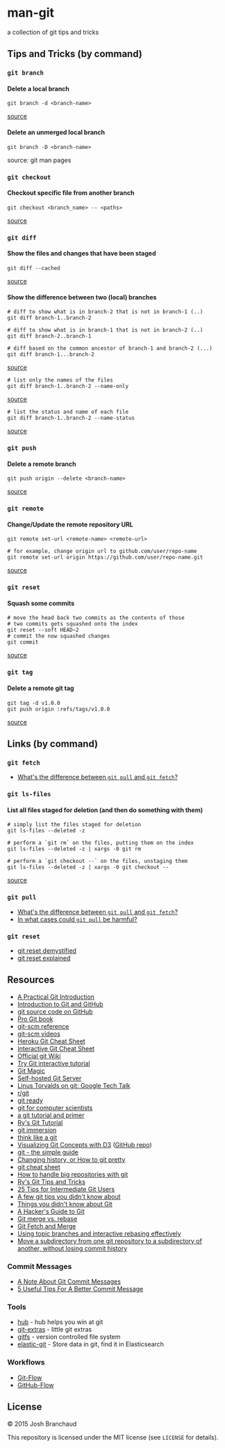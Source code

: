 # man-git

a collection of git tips and tricks

## Tips and Tricks (by command)

### `git branch`

#### Delete a local branch

    git branch -d <branch-name>

[source](http://stackoverflow.com/a/10999165/535590)

#### Delete an unmerged local branch

    git branch -D <branch-name>

source: git man pages

### `git checkout`

#### Checkout specific file from another branch

    git checkout <branch_name> -- <paths>

[source](http://nicolasgallagher.com/git-checkout-specific-files-from-another-branch/)

### `git diff`

#### Show the files and changes that have been staged

    git diff --cached

[source](http://stackoverflow.com/questions/1587846/how-do-i-show-the-changes-which-have-been-staged)

#### Show the difference between two (local) branches

    # diff to show what is in branch-2 that is not in branch-1 (..)
    git diff branch-1..branch-2

    # diff to show what is in branch-1 that is not in branch-2 (..)
    git diff branch-2..branch-1

    # diff based on the common ancestor of branch-1 and branch-2 (...)
    git diff branch-1...branch-2

[source](http://stackoverflow.com/a/9834872/535590)

    # list only the names of the files
    git diff branch-1..branch-2 --name-only

[source](http://stackoverflow.com/a/13851260/535590)

    # list the status and name of each file
    git diff branch-1..branch-2 --name-status

[source](http://stackoverflow.com/a/822859/535590)

### `git push`

#### Delete a remote branch

    git push origin --delete <branch-name>

[source](http://stackoverflow.com/a/2003515/535590)

### `git remote`

#### Change/Update the remote repository URL

    git remote set-url <remote-name> <remote-url>

    # for example, change origin url to github.com/user/repo-name
    git remote set-url origin https://github.com/user/repo-name.git

[source](http://stackoverflow.com/questions/16330404/how-to-remove-remote-origin-from-git-repo)

### `git reset`

#### Squash some commits

    # move the head back two commits as the contents of those
    # two commits gets squashed onto the index
    git reset --soft HEAD~2
    # commit the now squashed changes
    git commit

[source](http://scottchacon.com/2011/07/11/reset.html)

### `git tag`

#### Delete a remote git tag

    git tag -d v1.0.0
    git push origin :refs/tags/v1.0.0

[source](http://nathanhoad.net/how-to-delete-a-remote-git-tag)

## Links (by command)

### `git fetch`

- [What's the difference between `git pull` and `git fetch`?](http://stackoverflow.com/questions/292357/whats-the-difference-between-git-pull-and-git-fetch?rq=1)

### `git ls-files`

#### List all files staged for deletion (and then do something with them)

    # simply list the files staged for deletion
    git ls-files --deleted -z

    # perform a `git rm` on the files, putting them on the index
    git ls-files --deleted -z | xargs -0 git rm

    # perform a `git checkout --` on the files, unstaging them
    git ls-files --deleted -z | xargs -0 git checkout --

[source](http://stackoverflow.com/questions/3169787/remove-all-deleted-files-from-changed-but-not-updated-in-git)

### `git pull`

- [What's the difference between `git pull` and `git fetch`?](http://stackoverflow.com/questions/292357/whats-the-difference-between-git-pull-and-git-fetch?rq=1)
- [In what cases could `git pull` be harmful?](http://stackoverflow.com/questions/15316601/in-what-cases-could-git-pull-be-harmful)

### `git reset`

- [git reset demystified](http://scottchacon.com/2011/07/11/reset.html)
- [git reset explained](http://blog.plover.com/prog/git-reset.html)

## Resources

- [A Practical Git Introduction](http://mrchlblng.me/2014/09/practical-git-introduction/)
- [Introduction to Git and GitHub](http://www.gotealeaf.com/books/git)
- [git source code on GitHub](https://github.com/git/git)
- [Pro Git book](http://git-scm.com/book)
- [git-scm reference](http://git-scm.com/docs)
- [git-scm videos](http://git-scm.com/videos)
- [Heroku Git Cheat Sheet](https://na1.salesforce.com/help/pdfs/en/salesforce_git_developer_cheatsheet.pdf)
- [Interactive Git Cheat Sheet](http://ndpsoftware.com/git-cheatsheet.html)
- [Official git Wiki](https://git.wiki.kernel.org/index.php/Main_Page)
- [Try Git interactive tutorial](http://try.github.io/)
- [Git Magic](http://www-cs-students.stanford.edu/~blynn//gitmagic/)
- [Self-hosted Git Server](https://www.petekeen.net/self-hosted-git-server)
- [Linus Torvalds on git: Google Tech Talk](https://www.youtube.com/watch?v=4XpnKHJAok8)
- [r/git](http://www.reddit.com/r/git/)
- [git ready](http://gitready.com/)
- [git for computer scientists](http://eagain.net/articles/git-for-computer-scientists/)
- [a git tutorial and primer](http://www.danielmiessler.com/study/git/)
- [Ry's Git Tutorial](http://rypress.com/tutorials/git/index.html)
- [git immersion](http://gitimmersion.com/)
- [think like a git](http://think-like-a-git.net/)
- [Visualizing Git Concepts with D3](http://www.wei-wang.com/ExplainGitWithD3) ([GitHub repo](https://github.com/onlywei/explain-git-with-d3))
- [git - the simple guide](http://rogerdudler.github.io/git-guide/)
- [Changing history, or How to git pretty](http://justinhileman.info/article/changing-history/)
- [git cheat sheet](http://cheat.errtheblog.com/s/git)
- [How to handle big repositories with git](http://blogs.atlassian.com/2014/05/handle-big-repositories-git/)
- [Ry's Git Tips and Tricks](http://rypress.com/tutorials/git/tips-and-tricks.html)
- [25 Tips for Intermediate Git Users](http://www.andyjeffries.co.uk/25-tips-for-intermediate-git-users/)
- [A few git tips you didn't know about](http://mislav.uniqpath.com/2010/07/git-tips/)
- [Things you didn't know about Git](http://www.matheuslima.com/things-you-didnt-know-about-git/)
- [A Hacker's Guide to Git](http://wildlyinaccurate.com/a-hackers-guide-to-git)
- [Git merge vs. rebase](http://mislav.uniqpath.com/2013/02/merge-vs-rebase/)
- [Git Fetch and Merge](http://longair.net/blog/2009/04/16/git-fetch-and-merge/)
- [Using topic branches and interactive rebasing effectively](https://blog.mozilla.org/webdev/2011/11/21/git-using-topic-branches-and-interactive-rebasing-effectively/)
- [Move a subdirectory from one git repository to a subdirectory of another, without losing commit history](https://gist.github.com/smashwilson/015e6a3abfbf7af73d31)

### Commit Messages

- [A Note About Git Commit Messages](http://tbaggery.com/2008/04/19/a-note-about-git-commit-messages.html)
- [5 Useful Tips For A Better Commit Message](http://robots.thoughtbot.com/5-useful-tips-for-a-better-commit-message)

### Tools

- [hub](https://github.com/github/hub) - hub helps you win at git
- [git-extras](https://github.com/tj/git-extras) - little git extras
- [gitfs](https://github.com/PressLabs/gitfs) - version controlled file system
- [elastic-git](https://github.com/universalcore/elastic-git) - Store data in git, find it in Elasticsearch

### Workflows

- [Git-Flow](http://nvie.com/posts/a-successful-git-branching-model/)
- [GitHub-Flow](http://scottchacon.com/2011/08/31/github-flow.html)

## License

&copy; 2015 Josh Branchaud

This repository is licensed under the MIT license (see `LICENSE` for
details).
